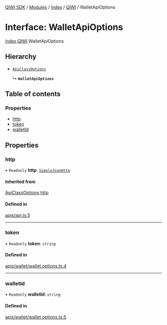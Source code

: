 [QIWI SDK](../README.md) / [Modules](../modules.md) / [index](../modules/index.md) / [QIWI](../modules/index.QIWI.md) / WalletApiOptions

# Interface: WalletApiOptions

[index](../modules/index.md).[QIWI](../modules/index.QIWI.md).WalletApiOptions

## Hierarchy

- [`ApiClassOptions`](index._internal_.ApiClassOptions.md)

  ↳ **`WalletApiOptions`**

## Table of contents

### Properties

- [http](index.QIWI.WalletApiOptions.md#http)
- [token](index.QIWI.WalletApiOptions.md#token)
- [walletId](index.QIWI.WalletApiOptions.md#walletid)

## Properties

### http

• `Readonly` **http**: [`SimpleJsonHttp`](../classes/index.QIWI.SimpleJsonHttp.md)

#### Inherited from

[ApiClassOptions](index._internal_.ApiClassOptions.md).[http](index._internal_.ApiClassOptions.md#http)

#### Defined in

[apis/api.ts:5](https://github.com/AlexXanderGrib/node-qiwi-sdk/blob/501d75e/src/apis/api.ts#L5)

___

### token

• `Readonly` **token**: `string`

#### Defined in

[apis/wallet/wallet.options.ts:4](https://github.com/AlexXanderGrib/node-qiwi-sdk/blob/501d75e/src/apis/wallet/wallet.options.ts#L4)

___

### walletId

• `Readonly` **walletId**: `string`

#### Defined in

[apis/wallet/wallet.options.ts:5](https://github.com/AlexXanderGrib/node-qiwi-sdk/blob/501d75e/src/apis/wallet/wallet.options.ts#L5)
